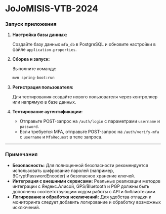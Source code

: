 # JoJoMISIS-VTB-2024

### Запуск приложения

1. **Настройка базы данных:**

   Создайте базу данных `mfa_db` в PostgreSQL и обновите настройки в файле `application.properties`.

2. **Сборка и запуск:**

   Выполните команду:

   ```bash
   mvn spring-boot:run
   ```

3. **Регистрация пользователя:**

   Для тестирования создайте нового пользователя через контроллер или напрямую в базе данных.

4. **Тестирование аутентификации:**

   - Отправьте POST-запрос на `/auth/login` с параметрами `username` и `password`.
   - Если требуется MFA, отправьте POST-запрос на `/auth/verify-mfa` с `username` и `MfaRequest` в теле запроса.

---

### Примечания

- **Безопасность:** Для полноценной безопасности рекомендуется использовать шифрование паролей (например, BCryptPasswordEncoder) и безопасное хранение ключей.
- **Интеграция с внешними сервисами:** Реальные реализации методов интеграции с Яндекс.Алисой, GPS/Bluetooth и PGP должны быть дополнены соответствующим кодом работы с API и библиотеками.
- **Логирование и обработка исключений:** Для удобства отладки и мониторинга следует добавить логирование и обработку возможных исключений.
